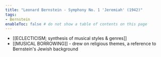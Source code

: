 ```yaml
---
title: "Leonard Bernstein - Symphony No. 1 'Jeremiah' (1942)"
tags:
- Bernstein 
enableToc: false # do not show a table of contents on this page
---
```


- [[ECLECTICISM; synthesis of musical styles & genres]]
- [[MUSICAL BORROWING]] -  drew on religious themes, a reference to Bernstein's Jewish background